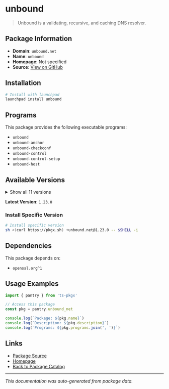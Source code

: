 # unbound

> Unbound is a validating, recursive, and caching DNS resolver.

## Package Information

- **Domain**: `unbound.net`
- **Name**: `unbound`
- **Homepage**: Not specified
- **Source**: [View on GitHub](https://github.com/pkgxdev/pantry/tree/main/projects/unbound.net/package.yml)

## Installation

```bash
# Install with launchpad
launchpad install unbound
```

## Programs

This package provides the following executable programs:

- `unbound`
- `unbound-anchor`
- `unbound-checkconf`
- `unbound-control`
- `unbound-control-setup`
- `unbound-host`

## Available Versions

<details>
<summary>Show all 11 versions</summary>

- `1.23.0`, `1.22.0`, `1.21.1`, `1.21.0`, `1.20.0`
- `1.19.3`, `1.19.2`, `1.19.1`, `1.19.0`, `1.18.0`
- `1.17.1`

</details>

**Latest Version**: `1.23.0`

### Install Specific Version

```bash
# Install specific version
sh <(curl https://pkgx.sh) +unbound.net@1.23.0 -- $SHELL -i
```

## Dependencies

This package depends on:

- `openssl.org^1`

## Usage Examples

```typescript
import { pantry } from 'ts-pkgx'

// Access this package
const pkg = pantry.unbound_net

console.log(`Package: ${pkg.name}`)
console.log(`Description: ${pkg.description}`)
console.log(`Programs: ${pkg.programs.join(', ')}`)
```

## Links

- [Package Source](https://github.com/pkgxdev/pantry/tree/main/projects/unbound.net/package.yml)
- [Homepage](#)
- [Back to Package Catalog](../package-catalog.md)

---

*This documentation was auto-generated from package data.*
